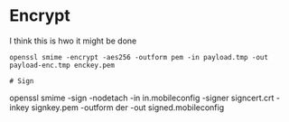 # Encrypt
I think this is hwo it might be done
```
openssl smime -encrypt -aes256 -outform pem -in payload.tmp -out payload-enc.tmp enckey.pem 

# Sign
```
openssl smime -sign -nodetach -in in.mobileconfig -signer signcert.crt -inkey signkey.pem -outform der -out signed.mobileconfig